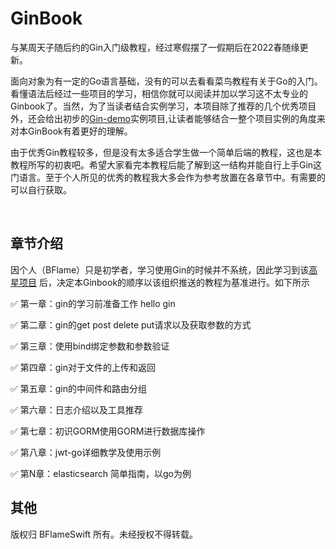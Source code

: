 # GinBook

​	与某周天子随后约的Gin入门级教程，经过寒假摆了一假期后在2022春随缘更新。

​	面向对象为有一定的Go语言基础，没有的可以去看看菜鸟教程有关于Go的入门。看懂语法后经过一些项目的学习，相信你就可以阅读并加以学习这不太专业的Ginbook了。当然，为了当读者结合实例学习，本项目除了推荐的几个优秀项目外，还会给出初步的[Gin-demo](https://github.com/Super-BUAA-2021/Gin-demo)实例项目,让读者能够结合一整个项目实例的角度来对本GinBook有着更好的理解。

​	由于优秀Gin教程较多，但是没有太多适合学生做一个简单后端的教程，这也是本教程所写的初衷吧。希望大家看完本教程后能了解到这一结构并能自行上手Gin这门语言。至于个人所见的优秀的教程我大多会作为参考放置在各章节中。有需要的可以自行获取。	

​	



## 章节介绍

因个人（BFlame）只是初学者，学习使用Gin的时候并不系统，因此学习到该[高星项目](https://github.com/flipped-aurora/gin-vue-admin) 后，决定本Ginbook的顺序以该组织推送的教程为基准进行。如下所示

✅ 第一章：gin的学习前准备工作 hello gin

✅ 第二章：gin的get post delete put请求以及获取参数的方式

✅ 第三章：使用bind绑定参数和参数验证

✅ 第四章：gin对于文件的上传和返回

✅ 第五章：gin的中间件和路由分组

✅ 第六章：日志介绍以及工具推荐

✅ 第七章：初识GORM使用GORM进行数据库操作

✅ 第八章：jwt-go详细教学及使用示例

✅ 第N章：elasticsearch 简单指南，以go为例



## 其他

版权归 BFlameSwift 所有。未经授权不得转载。
